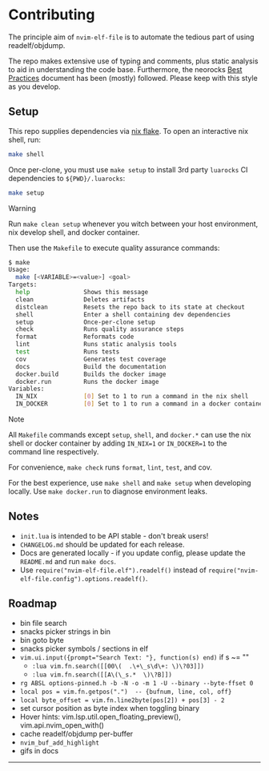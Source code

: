 # Contributing

The principle aim of `nvim-elf-file` is to automate the tedious part of using
readelf/objdump.

The repo makes extensive use of typing and comments, plus static analysis to
aid in understanding the code base. Furthermore, the neorocks [Best Practices]
document has been (mostly) followed. Please keep with this style as you
develop.

## Setup

This repo supplies dependencies via [nix flake]. To open an interactive nix
shell, run:

```bash
make shell
```

Once per-clone, you must use `make setup` to install 3rd party `luarocks` CI
dependencies to `${PWD}/.luarocks`:

```bash
make setup
```

> [!WARNING]
> Run `make clean setup` whenever you witch between your host environment, nix
> develop shell, and docker container.

Then use the `Makefile` to execute quality assurance commands:

```bash
$ make
Usage:
  make [<VARIABLE>=<value>] <goal>
Targets:
  help               Shows this message
  clean              Deletes artifacts
  distclean          Resets the repo back to its state at checkout
  shell              Enter a shell containing dev dependencies
  setup              Once-per-clone setup
  check              Runs quality assurance steps
  format             Reformats code
  lint               Runs static analysis tools
  test               Runs tests
  cov                Generates test coverage
  docs               Build the documentation
  docker.build       Builds the docker image
  docker.run         Runs the docker image
Variables:
  IN_NIX             [0] Set to 1 to run a command in the nix shell
  IN_DOCKER          [0] Set to 1 to run a command in a docker container
```

> [!NOTE]
> All `Makefile` commands except `setup`, `shell`, and `docker.*` can use the
> nix shell or docker container by adding `IN_NIX=1` or `IN_DOCKER=1` to the
> command line respectively.

For convenience, `make check` runs `format`, `lint`, `test`, and cov.

For the best experience, use `make shell` and `make setup` when developing
locally. Use `make docker.run` to diagnose environment leaks.

## Notes

- `init.lua` is intended to be API stable - don't break users!
- `CHANGELOG.md` should be updated for each release.
- Docs are generated locally - if you update config, please update the
  `README.md` and run `make docs`.
- Use `require("nvim-elf-file.elf").readelf()` instead of
  `require("nvim-elf-file.config").options.readelf()`.

## Roadmap

- bin file search
- snacks picker strings in bin
- bin goto byte
- snacks picker symbols / sections in elf
- `vim.ui.input({prompt="Search Text: "}, function(s) end)` if s ~= ""
    - `:lua vim.fn.search([[00\(  .\+\_s\d\+: \)\?03]])`
    - `:lua vim.fn.search([[A\(\_s.*  \)\?B]])`
- `rg ABSL options-pinned.h -b -N -o -m 1 -U --binary --byte-ffset 0`
- `local pos = vim.fn.getpos(".")  -- {bufnum, line, col, off}`
- `local byte_offset = vim.fn.line2byte(pos[2]) + pos[3] - 2`
- set cursor position as byte index when toggling binary
- Hover hints: vim.lsp.util.open_floating_preview(), vim.api.nvim_open_with()
- cache readelf/objdump per-buffer
- `nvim_buf_add_highlight`
- gifs in docs

--------------------------------------------------------------------------------

[Best Practices]: https://github.com/nvim-neorocks/nvim-best-practices
[nix flake]: https://wiki.nixos.org/wiki/Flakes
